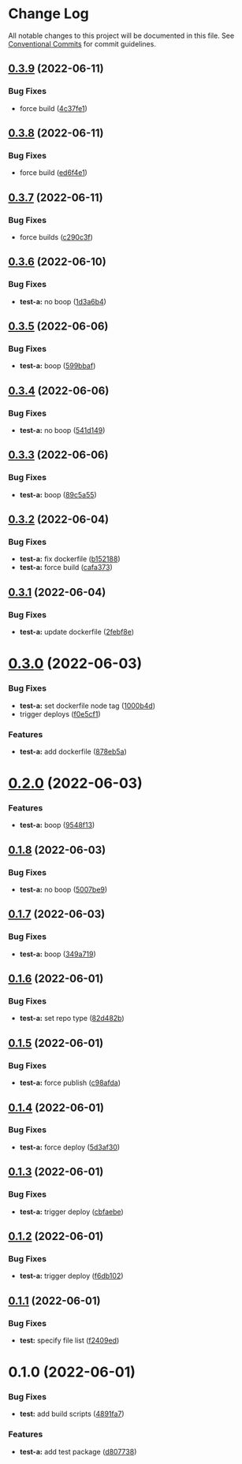 # Change Log

All notable changes to this project will be documented in this file.
See [Conventional Commits](https://conventionalcommits.org) for commit guidelines.

## [0.3.9](https://github.com/chiel/pnpm-monorepo/compare/@chiel/test-a@0.3.8...@chiel/test-a@0.3.9) (2022-06-11)


### Bug Fixes

* force build ([4c37fe1](https://github.com/chiel/pnpm-monorepo/commit/4c37fe12a1da0a68c366114f6ca3bf470fd8867f))





## [0.3.8](https://github.com/chiel/pnpm-monorepo/compare/@chiel/test-a@0.3.7...@chiel/test-a@0.3.8) (2022-06-11)


### Bug Fixes

* force build ([ed6f4e1](https://github.com/chiel/pnpm-monorepo/commit/ed6f4e10573b7daabc93dec1aa186371e4cbfee3))





## [0.3.7](https://github.com/chiel/pnpm-monorepo/compare/@chiel/test-a@0.3.6...@chiel/test-a@0.3.7) (2022-06-11)


### Bug Fixes

* force builds ([c290c3f](https://github.com/chiel/pnpm-monorepo/commit/c290c3fd6ea8402f6bc59a0a198353710e8573a6))





## [0.3.6](https://github.com/chiel/pnpm-monorepo/compare/@chiel/test-a@0.3.5...@chiel/test-a@0.3.6) (2022-06-10)


### Bug Fixes

* **test-a:** no boop ([1d3a6b4](https://github.com/chiel/pnpm-monorepo/commit/1d3a6b4224f7d1939e0418b60fffd59e257f9e40))





## [0.3.5](https://github.com/chiel/pnpm-monorepo/compare/@chiel/test-a@0.3.4...@chiel/test-a@0.3.5) (2022-06-06)


### Bug Fixes

* **test-a:** boop ([599bbaf](https://github.com/chiel/pnpm-monorepo/commit/599bbaf5dbc9d6b496720324888d93dfeb6409fe))





## [0.3.4](https://github.com/chiel/pnpm-monorepo/compare/@chiel/test-a@0.3.3...@chiel/test-a@0.3.4) (2022-06-06)


### Bug Fixes

* **test-a:** no boop ([541d149](https://github.com/chiel/pnpm-monorepo/commit/541d149b896218c83ad558986c9eaeda7c2417c8))





## [0.3.3](https://github.com/chiel/pnpm-monorepo/compare/@chiel/test-a@0.3.2...@chiel/test-a@0.3.3) (2022-06-06)


### Bug Fixes

* **test-a:** boop ([89c5a55](https://github.com/chiel/pnpm-monorepo/commit/89c5a552f27b4b69e1ab9b7f1c248ce909f0ad72))





## [0.3.2](https://github.com/chiel/pnpm-monorepo/compare/@chiel/test-a@0.3.1...@chiel/test-a@0.3.2) (2022-06-04)


### Bug Fixes

* **test-a:** fix dockerfile ([b152188](https://github.com/chiel/pnpm-monorepo/commit/b15218864cdab5e33a62588a70c1eff9227d6193))
* **test-a:** force build ([cafa373](https://github.com/chiel/pnpm-monorepo/commit/cafa3731697e88429f867fc3e7aefc67dccb5661))





## [0.3.1](https://github.com/chiel/pnpm-monorepo/compare/@chiel/test-a@0.3.0...@chiel/test-a@0.3.1) (2022-06-04)


### Bug Fixes

* **test-a:** update dockerfile ([2febf8e](https://github.com/chiel/pnpm-monorepo/commit/2febf8e9638df4cd835ca7e3573fefdbd9a24848))





# [0.3.0](https://github.com/chiel/pnpm-monorepo/compare/@chiel/test-a@0.2.0...@chiel/test-a@0.3.0) (2022-06-03)


### Bug Fixes

* **test-a:** set dockerfile node tag ([1000b4d](https://github.com/chiel/pnpm-monorepo/commit/1000b4da5fb7b884276c4e1b53e2a7a5a4c728bf))
* trigger deploys ([f0e5cf1](https://github.com/chiel/pnpm-monorepo/commit/f0e5cf1d388f8ec0cf8ce968f688c01d4256d536))


### Features

* **test-a:** add dockerfile ([878eb5a](https://github.com/chiel/pnpm-monorepo/commit/878eb5a5f116a33d611e3339a3f297a961448b99))





# [0.2.0](https://github.com/chiel/pnpm-monorepo/compare/@chiel/test-a@0.1.8...@chiel/test-a@0.2.0) (2022-06-03)


### Features

* **test-a:** boop ([9548f13](https://github.com/chiel/pnpm-monorepo/commit/9548f13ae309889cf379a74e0393e843828851fd))





## [0.1.8](https://github.com/chiel/pnpm-monorepo/compare/@chiel/test-a@0.1.7...@chiel/test-a@0.1.8) (2022-06-03)


### Bug Fixes

* **test-a:** no boop ([5007be9](https://github.com/chiel/pnpm-monorepo/commit/5007be98214ccc743a2e3b5e95a4d43973686519))





## [0.1.7](https://github.com/chiel/pnpm-monorepo/compare/@chiel/test-a@0.1.6...@chiel/test-a@0.1.7) (2022-06-03)


### Bug Fixes

* **test-a:** boop ([349a719](https://github.com/chiel/pnpm-monorepo/commit/349a7191171cfb565fbaa52e7a15d9e61efa69f3))





## [0.1.6](https://github.com/chiel/pnpm-monorepo/compare/@chiel/test-a@0.1.5...@chiel/test-a@0.1.6) (2022-06-01)


### Bug Fixes

* **test-a:** set repo type ([82d482b](https://github.com/chiel/pnpm-monorepo/commit/82d482b0b5478a9582d552e1b191fd74ce7ba87e))





## [0.1.5](https://github.com/chiel/pnpm-monorepo/compare/@chiel/test-a@0.1.4...@chiel/test-a@0.1.5) (2022-06-01)


### Bug Fixes

* **test-a:** force publish ([c98afda](https://github.com/chiel/pnpm-monorepo/commit/c98afda540e4d163c44dbc70e07d9ed0934aaa46))





## [0.1.4](https://github.com/chiel/pnpm-monorepo/compare/@chiel/test-a@0.1.3...@chiel/test-a@0.1.4) (2022-06-01)


### Bug Fixes

* **test-a:** force deploy ([5d3af30](https://github.com/chiel/pnpm-monorepo/commit/5d3af306fd8f0524c86ea4e286bf910b5458d8aa))





## [0.1.3](https://github.com/chiel/pnpm-monorepo/compare/@chiel/test-a@0.1.2...@chiel/test-a@0.1.3) (2022-06-01)


### Bug Fixes

* **test-a:** trigger deploy ([cbfaebe](https://github.com/chiel/pnpm-monorepo/commit/cbfaebe3251f081ed69223afe674dcf510c75126))





## [0.1.2](https://github.com/chiel/pnpm-monorepo/compare/@chiel/test-a@0.1.1...@chiel/test-a@0.1.2) (2022-06-01)


### Bug Fixes

* **test-a:** trigger deploy ([f6db102](https://github.com/chiel/pnpm-monorepo/commit/f6db102414459395cf4ecc6d1a8b5ce446eef1d3))





## [0.1.1](https://github.com/chiel/pnpm-monorepo/compare/@chiel/test-a@0.1.0...@chiel/test-a@0.1.1) (2022-06-01)


### Bug Fixes

* **test:** specify file list ([f2409ed](https://github.com/chiel/pnpm-monorepo/commit/f2409ed82e0143c14fbea5a6710f38c8a11ab5c5))





# 0.1.0 (2022-06-01)


### Bug Fixes

* **test:** add build scripts ([4891fa7](https://github.com/chiel/pnpm-monorepo/commit/4891fa7549fa90ebe3d6062adacbd85f90d13423))


### Features

* **test-a:** add test package ([d807738](https://github.com/chiel/pnpm-monorepo/commit/d807738a114de025e5a0d066d0388997211fa150))
